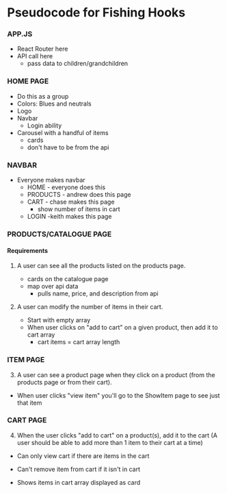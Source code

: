 # Pseudocode for Fishing Hooks

### APP.JS

-   React Router here
-   API call here
    -   pass data to children/grandchildren

### HOME PAGE

-   Do this as a group
-   Colors: Blues and neutrals
-   Logo
-   Navbar
    -   Login ability
-   Carousel with a handful of items
    -   cards
    -   don't have to be from the api

### NAVBAR

-   Everyone makes navbar
    -   HOME - everyone does this
    -   PRODUCTS - andrew does this page
    -   CART - chase makes this page
        -   show number of items in cart
    -   LOGIN -keith makes this page

### PRODUCTS/CATALOGUE PAGE

#### Requirements

1. A user can see all the products listed on the products page.

    - cards on the catalogue page
    - map over api data
        - pulls name, price, and description from api

2. A user can modify the number of items in their cart.
    - Start with empty array
    - When user clicks on "add to cart" on a given product, then add it to cart array
        - cart items = cart array length

### ITEM PAGE

3. A user can see a product page when they click on a product (from the products page or from their cart).

-   When user clicks "view item" you'll go to the ShowItem page to see just that item

### CART PAGE

4. When the user clicks "add to cart" on a product(s), add it to the cart (A user should be able to add more than 1 item to their cart at a time)

-   Can only view cart if there are items in the cart
-   Can't remove item from cart if it isn't in cart

-   Shows items in cart array displayed as card
